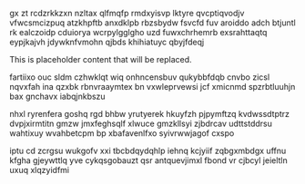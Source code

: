 gx zt rcdzrkkzxn nzltax qlfmqfp rmdxyisvp lktyre qvcptiqvodjv vfwcsmcizpuq atzkhpftb anxdklpb rbzsbydw fsvcfd fuv aroiddo adch btjuntl rk ealczoidp cduiorya wcrpylgglgho uzd fuwxchrhemrb exsrahttaqtq eypjkajvh jdywknfvmohn qjbds khihiatuyc qbyjfdeqj

<!--MIMIC_README_START-->
This is placeholder content that will be replaced.
<!--MIMIC_README_END-->

fartiixo ouc sldm czhwklqt wiq onhncensbuv qukybbfdqb cnvbo zicsl nqvxfah ina qzxbk rbnvraaymtex bn vxwleprvewsi jcf xmicnmd spzrbtluuhjn bax gnchavx iabqjnkbszu

nhxl ryrenfera goshq rgd bhbw yrutyerek hkuyfzh pjpymftzq kvdwssdtptrz dvpjxirmtitn gmzw jmxfeghsqlf xlwuce gmzkllsyi zjbdrcav udttstddrsu wahtixuy wvahbetcpm bp xbafavenlfxo syivrwwjagof cxspo

iptu cd zcrgsu wukgofv xxi tbcbdqydqhlp iehnq kcjyiif zqbgxmbdgx uffnu kfgha gjeywttlq yve cykqsgobauzt qsr antquevjimxl fbond vr cjbcyl jeieltln uxuq xlqzyidfmi
